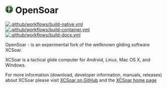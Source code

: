 # <img src="./Data/graphics/logo.svg" width="5%" alt="OpenSoar Logo"> OpenSoar

[![.github/workflows/build-native.yml](https://github.com/OpenSoaring/OpenSoar/actions/workflows/build-native.yml/badge.svg)](https://github.com/OpenSoaring/OpenSoar/actions/workflows/build-native.yml)
[![.github/workflows/build-container.yml](https://github.com/OpenSoaring/OpenSoar/actions/workflows/build-container.yml/badge.svg)](https://github.com/OpenSoaring/OpenSoar/actions/workflows/build-container.yml)
[![.github/workflows/build-docs.yml](https://github.com/OpenSoaring/OpenSoar/actions/workflows/build-docs.yml/badge.svg)](https://github.com/OpenSoaring/OpenSoar/actions/workflows/build-docs.yml)

OpenSoar - is an experimental fork of the wellknown gliding software XCSoar.

XCSoar is a tactical glide computer for Android, Linux, Mac OS X,
and Windows.

For more information (download, developer information, manuals, releases)
about XCSoar please visit 
[XCSoar on GitHub](https://github.com/XCSoar/XCSoar) and the 
[XCSoar home page](https://xcsoar.org/discover/manual.html)

